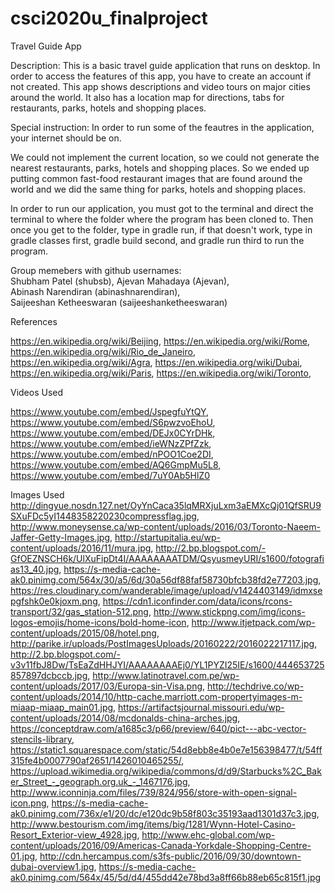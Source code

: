 # csci2020u_finalproject

Travel Guide App

Description: 
This is a basic travel guide application that runs on desktop. In order to access the features of this app, you have to create an account if not created. This app shows descriptions and video tours on major cities around the world. It also has a location map for directions, tabs for restaurants, parks, hotels and shopping places.

Special instruction:
In order to run some of the feautres in the application, your internet should be on.

We could not implement the current location, so we could not generate the nearest restaurants, parks, hotels and shopping places. So we ended up putting common fast-food restaurant images that are found around the world and we did the same thing for parks, hotels and shopping places. 

In order to run our application, you must got to the terminal and direct the terminal to where the folder where the program has been cloned to. Then once you get to the
folder, type in gradle run, if that doesn't work, type in gradle classes first, gradle build second, and gradle run third to run the program.


Group memebers with github usernames:                                                                                       
Shubham Patel (shubsb),
Ajevan Mahadaya (Ajevan),                                                                                        
Abinash Narendiran (abinashnarendiran),                                                                               
Saijeeshan Ketheeswaran (saijeeshanketheeswaran)

References

https://en.wikipedia.org/wiki/Beijing,
https://en.wikipedia.org/wiki/Rome,
https://en.wikipedia.org/wiki/Rio_de_Janeiro,
https://en.wikipedia.org/wiki/Agra,
https://en.wikipedia.org/wiki/Dubai,
https://en.wikipedia.org/wiki/Paris,
https://en.wikipedia.org/wiki/Toronto,


Videos Used

https://www.youtube.com/embed/JspegfuYtQY,
https://www.youtube.com/embed/S6pwzvoEhoU,
https://www.youtube.com/embed/DEJx0CYrDHk,
https://www.youtube.com/embed/ieWNzZPfZzk,
https://www.youtube.com/embed/nPOO1Coe2DI,
https://www.youtube.com/embed/AQ6GmpMu5L8,
https://www.youtube.com/embed/7uY0Ab5HlZ0

Images Used
http://dingyue.nosdn.127.net/OyYnCaca35lqMRXjuLxm3aEMXcQj01QfSRU9SXuFDc5yI1448358220230compressflag.jpg,
http://www.moneysense.ca/wp-content/uploads/2016/03/Toronto-Naeem-Jaffer-Getty-Images.jpg,
http://startupitalia.eu/wp-content/uploads/2016/11/mura.jpg,
http://2.bp.blogspot.com/-GfOEZNSCH6k/UlXuFipDt4I/AAAAAAAATDM/QsyusmeyURI/s1600/fotografias13_40.jpg,
https://s-media-cache-ak0.pinimg.com/564x/30/a5/6d/30a56df88faf58730bfcb38fd2e77203.jpg,
https://res.cloudinary.com/wanderable/image/upload/v1424403149/idmxsepgfshk0e0kjoxm.png,
https://cdn1.iconfinder.com/data/icons/rcons-transport/32/gas_station-512.png,
http://www.stickpng.com/img/icons-logos-emojis/home-icons/bold-home-icon,
http://www.itjetpack.com/wp-content/uploads/2015/08/hotel.png,
http://parike.ir/uploads/PostImagesUploads/20160222/2016022217117.jpg,
http://2.bp.blogspot.com/-v3v11fbJ8Dw/TsEaZdHHJYI/AAAAAAAAEj0/YL1PYZI25IE/s1600/444653725857897dcbccb.jpg,
http://www.latinotravel.com.pe/wp-content/uploads/2017/03/Europa-sin-Visa.png,
http://techdrive.co/wp-content/uploads/2014/10/http-cache.marriott.com-propertyimages-m-miaap-miaap_main01.jpg,
https://artifactsjournal.missouri.edu/wp-content/uploads/2014/08/mcdonalds-china-arches.jpg,
https://conceptdraw.com/a1685c3/p66/preview/640/pict---abc-vector-stencils-library,
https://static1.squarespace.com/static/54d8ebb8e4b0e7e156398477/t/54ff315fe4b0007790af2651/1426010465255/,
https://upload.wikimedia.org/wikipedia/commons/d/d9/Starbucks%2C_Baker_Street_-_geograph.org.uk_-_1467176.jpg,
http://www.iconninja.com/files/739/824/956/store-with-open-signal-icon.png,
https://s-media-cache-ak0.pinimg.com/736x/e1/20/dc/e120dc9b58f803c35193aad1301d37c3.jpg,
http://www.bestourism.com/img/items/big/1281/Wynn-Hotel-Casino-Resort_Exterior-view_4928.jpg,
http://www.ehc-global.com/wp-content/uploads/2016/09/Americas-Canada-Yorkdale-Shopping-Centre-01.jpg,
http://cdn.hercampus.com/s3fs-public/2016/09/30/downtown-dubai-overview1.jpg,
https://s-media-cache-ak0.pinimg.com/564x/45/5d/d4/455dd42e78bd3a8ff66b88eb65c815f1.jpg
